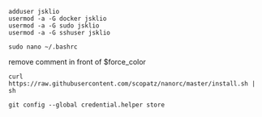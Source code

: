 ```
adduser jsklio
usermod -a -G docker jsklio
usermod -a -G sudo jsklio
usermod -a -G sshuser jsklio
```


```
sudo nano ~/.bashrc
```
remove comment in front of $force_color

```
curl https://raw.githubusercontent.com/scopatz/nanorc/master/install.sh | sh
```
```
git config --global credential.helper store
```

